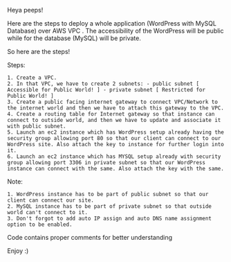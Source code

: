 Heya peeps!

Here are the steps to deploy a whole application (WordPress with MySQL Database) over AWS VPC .
The accessibility of the WordPress will be public while for the database (MySQL) will be private.

So here are the steps!

Steps:

    1. Create a VPC.
    2. In that VPC, we have to create 2 subnets: - public subnet [ Accessible for Public World! ] - private subnet [ Restricted for Public World! ]
    3. Create a public facing internet gateway to connect VPC/Network to the internet world and then we have to attach this gateway to the VPC.
    4. Create a routing table for Internet gateway so that instance can connect to outside world, and then we have to update and associate it with public subnet.
    5. Launch an ec2 instance which has WordPress setup already having the security group allowing port 80 so that our client can connect to our WordPress site. Also attach the key to instance for further login into it.
    6. Launch an ec2 instance which has MYSQL setup already with security group allowing port 3306 in private subnet so that our WordPress instance can connect with the same. Also attach the key with the same.


Note:

    1. WordPress instance has to be part of public subnet so that our client can connect our site.
    2. MySQL instance has to be part of private subnet so that outside world can't connect to it.
    3. Don't forgot to add auto IP assign and auto DNS name assignment option to be enabled.
    
Code contains proper comments for better understanding

Enjoy :)
